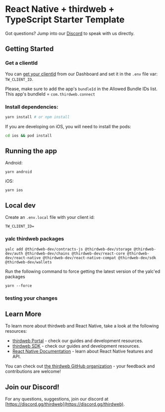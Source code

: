# React Native + thirdweb + TypeScript Starter Template

Got questions? Jump into our [Discord](https://discord.gg/thirdweb) to speak with us directly.

## Getting Started

### Get a clientId

You can [get your clientId](https://thirdweb.com/dashboard/settings/api-keys) from our Dashboard and set it in the `.env` file var: `TW_CLIENT_ID`.

Please, make sure to add the app's `bundleId` in the Allowed Bundle IDs list. This app's bundleId = `com.thirdweb.connect`

### Install dependencies:

```bash
yarn install # or npm install
```

If you are developing on iOS, you will need to install the pods:

```bash
cd ios && pod install
```

## Running the app

Android:

```
yarn android
```

iOS:

```
yarn ios
```

## Local dev

Create an `.env.local` file with your client id:

`TW_CLIENT_ID=`

### yalc thirdweb packages

`yalc add @thirdweb-dev/contracts-js @thirdweb-dev/storage @thirdweb-dev/auth @thirdweb-dev/chains @thirdweb-dev/react-core @thirdweb-dev/react-native @thirdweb-dev/react-native-compat @thirdweb-dev/sdk @thirdweb-dev/wallets`

Run the following command to force getting the latest version of the yalc'ed packages

`yarn --force`

### testing your changes

## Learn More

To learn more about thirdweb and React Native, take a look at the following resources:

- [thirdweb Portal](https://portal.thirdweb.com) - check our guides and development resources.
- [thirdweb SDK](https://portal.thirdweb.com/sdk) - check our guides and development resources.
- [React Native Documentation](https://reactnative.dev/) - learn about React Native features and API.

You can check out [the thirdweb GitHub organization](https://github.com/thirdweb-dev) - your feedback and contributions are welcome!

## Join our Discord!

For any questions, suggestions, join our discord at [https://discord.gg/thirdweb](https://discord.gg/thirdweb).

